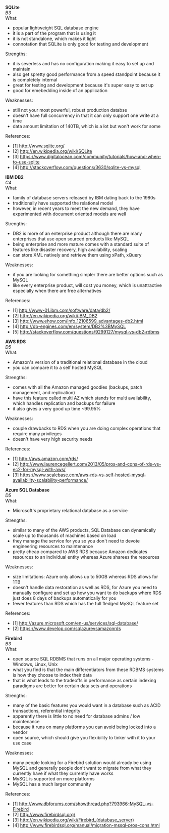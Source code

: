 **SQLite**  
*B3*  
What:
- popular lightweight SQL database engine 
- it is a part of the program that is using it
- it is not standalone, which makes it light
- connotation that SQLite is only good for testing and development 

Strengths:
- it is severless and has no configuration making it easy to set up and maintain 
- also get spretty good performance from a speed standpoint because it is completely internal 
- great for testing and development because it's super easy to set up
- good for emebedding inside of an application 

Weaknesses:
- still not your most powerful, robust production databse 
- doesn't have full concurrency in that it can only support one write at a time 
- data amount limitation of 140TB, which is a lot but won't work for some 

References:
- [1] http://www.sqlite.org/
- [2] http://en.wikipedia.org/wiki/SQLite
- [3] https://www.digitalocean.com/community/tutorials/how-and-when-to-use-sqlite
- [4] http://stackoverflow.com/questions/3630/sqlite-vs-mysql


**IBM DB2**  
*C4*  
What:
- family of database servers released by IBM dating back to the 1980s 
- traditionally have supported the relational model
- however, in recent years to meet the new demand, they have experimented with document oriented models are well 

Strengths:
- DB2 is more of an enterprise product although there are many enterprises that use open sourced products like MySQL
- being enterprise and more mature comes with a standard suite of features like disaster recovery, high availability, scaling 
- can store XML natively and retrieve them using xPath, xQuery 

Weaknesses:
- if you are looking for something simpler there are better options such as MySQL
- like every enterprise product, will cost you money, which is unattractive especially when there are free alternatives 

References:
- [1] http://www-01.ibm.com/software/data/db2/
- [2] http://en.wikipedia.org/wiki/IBM_DB2
- [3] http://www.ehow.com/info_12106599_advantages-db2.html
- [4] http://db-engines.com/en/system/DB2%3BMySQL
- [5] http://stackoverflow.com/questions/9299127/mysql-vs-db2-rdbms




**AWS RDS**   
*D5*  
What:
- Amazon's version of a traditional relational database in the cloud 
- you can compare it to a self hosted MySQL 

Strengths:  
- comes with all the Amazon managed goodies (backups, patch management, and replication)
- have this feature called multi AZ which stands for multi availability, which handles replication and backups for failure 
- it also gives a very good up time ~99.95% 

Weaknesses:  
- couple drawbacks to RDS when you are doing complex operations that require many privileges 
- doesn't have very high security needs 
 
References:  
- [1] http://aws.amazon.com/rds/
- [2] http://www.laurencegellert.com/2013/05/pros-and-cons-of-rds-vs-ec2-for-mysql-with-aws/
- [3] https://www.scalebase.com/aws-rds-vs-self-hosted-mysql-availability-scalability-performance/


**Azure SQL Database**  
*D5*  
What:
- Microsoft's proprietary relational database as a service 

Strengths:
- similar to many of the AWS products, SQL Database can dynamically scale up to thousands of machines based on load 
- they manage the service for you so you don't need to devote engineering resources to maintenance 
- pretty cheap compared to AWS RDS because Amazon dedicates resources to an individual entity whereas Azure sharees the resources 

Weaknesses:
- size limitations: Azure only allows up to 50GB whereas RDS allows for 1TB 
- doesn't handle data restoration as well as RDS, for Azure you need to manually configure and set up how you want to do backups where RDS just does 8 days of backups automatically for you 
- fewer features than RDS which has the full fledged MySQL feature set 

References: 
- [1] http://azure.microsoft.com/en-us/services/sql-database/
- [2] https://www.develop.com/sqlazurevsamazonrds



**Firebird**  
*B3*  
What:
- open source SQL RDBMS that runs on all major operating systems - Windows, Linux, Unix 
- what you find is that the main differentiators from these RDBMS systems is how they choose to index their data 
- that is what leads to the tradeoffs in performance as certain indexing paradigms are better for certain data sets and operations 

Strengths:
- many of the basic features you would want in a database such as ACID transactions, referential integrity
- apparently there is little to no need for database admins / low maintenance 
- because it runs on many platforms you can avoid being locked into a vendor 
- open source, which should give you flexibility to tinker with it to your use case 

Weaknesses:
- many people looking for a Firebird solution would already be using MySQL and generally people don't want to migrate from what they currently have if what they currently have works 
- MySQL is supported on more platforms
- MySQL has a much larger community 

References:
- [1] http://www.dbforums.com/showthread.php?793966-MySQL-vs-Firebird
- [2] http://www.firebirdsql.org/
- [3] http://en.wikipedia.org/wiki/Firebird_(database_server)
- [4] http://www.firebirdsql.org/manual/migration-mssql-pros-cons.html


